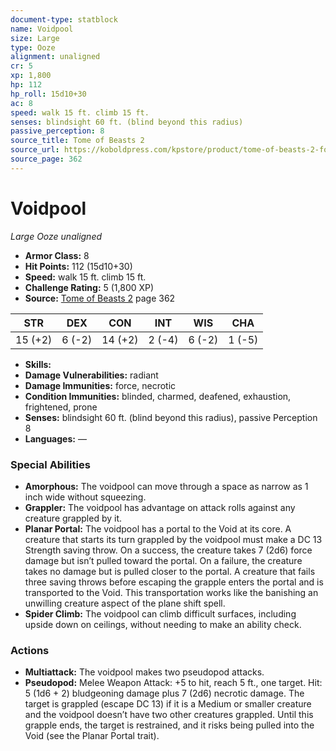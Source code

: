 ```yaml
---
document-type: statblock
name: Voidpool
size: Large
type: Ooze
alignment: unaligned
cr: 5
xp: 1,800
hp: 112
hp_roll: 15d10+30
ac: 8
speed: walk 15 ft. climb 15 ft.
senses: blindsight 60 ft. (blind beyond this radius) 
passive_perception: 8
source_title: Tome of Beasts 2
source_url: https://koboldpress.com/kpstore/product/tome-of-beasts-2-for-5th-edition
source_page: 362
---
```


# Voidpool

*Large* *Ooze* *unaligned*

- **Armor Class:** 8
- **Hit Points:** 112 (15d10+30)
- **Speed:** walk 15 ft. climb 15 ft.
- **Challenge Rating:** 5 (1,800 XP)
- **Source:** [Tome of Beasts 2](https://koboldpress.com/kpstore/product/tome-of-beasts-2-for-5th-edition) page 362

| STR | DEX | CON | INT | WIS | CHA |
| --- | --- | --- | --- | --- | --- |
| 15 (+2) | 6 (-2) | 14 (+2) | 2 (-4) | 6 (-2) | 1 (-5) |

- **Skills:** 
- **Damage Vulnerabilities:** radiant
- **Damage Immunities:** force, necrotic
- **Condition Immunities:** blinded, charmed, deafened, exhaustion, frightened, prone
- **Senses:** blindsight 60 ft. (blind beyond this radius), passive Perception 8
- **Languages:** —

### Special Abilities

- **Amorphous:** The voidpool can move through a space as narrow as 1 inch wide without squeezing.
- **Grappler:** The voidpool has advantage on attack rolls against any creature grappled by it.
- **Planar Portal:** The voidpool has a portal to the Void at its core. A creature that starts its turn grappled by the voidpool must make a DC 13 Strength saving throw. On a success, the creature takes 7 (2d6) force damage but isn’t pulled toward the portal. On a failure, the creature takes no damage but is pulled closer to the portal. A creature that fails three saving throws before escaping the grapple enters the portal and is transported to the Void. This transportation works like the banishing an unwilling creature aspect of the plane shift spell.
- **Spider Climb:** The voidpool can climb difficult surfaces, including upside down on ceilings, without needing to make an ability check.

### Actions

- **Multiattack:** The voidpool makes two pseudopod attacks.
- **Pseudopod:** Melee Weapon Attack: +5 to hit, reach 5 ft., one target. Hit: 5 (1d6 + 2) bludgeoning damage plus 7 (2d6) necrotic damage. The target is grappled (escape DC 13) if it is a Medium or smaller creature and the voidpool doesn’t have two other creatures grappled. Until this grapple ends, the target is restrained, and it risks being pulled into the Void (see the Planar Portal trait).
